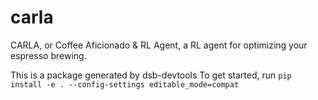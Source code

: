 # carla

CARLA, or Coffee Aficionado & RL Agent, a RL agent for optimizing your espresso brewing.

This is a package generated by dsb-devtools
To get started, run `pip install -e . --config-settings editable_mode=compat`
